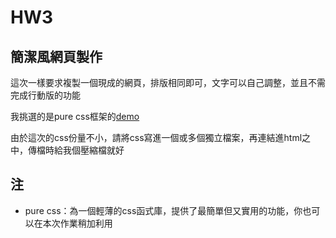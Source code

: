 # HW3

## 簡潔風網頁製作

這次一樣要求複製一個現成的網頁，排版相同即可，文字可以自己調整，並且不需完成行動版的功能

我挑選的是pure css框架的[demo](http://purecss.io/layouts/marketing/)

由於這次的css份量不小，請將css寫進一個或多個獨立檔案，再連結進html之中，傳檔時給我個壓縮檔就好

## 注
- pure css：為一個輕薄的css函式庫，提供了最簡單但又實用的功能，你也可以在本次作業稍加利用

